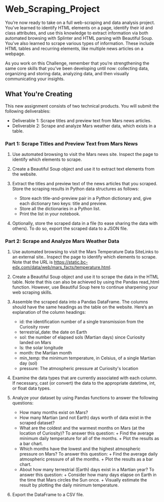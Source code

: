 # Web_Scraping_Project
You’re now ready to take on a full web-scraping and data analysis project. You’ve learned to identify HTML elements on a page, identify their id and class attributes, and use this knowledge to extract information via both automated browsing with Splinter and HTML parsing with Beautiful Soup. You’ve also learned to scrape various types of information. These include HTML tables and recurring elements, like multiple news articles on a webpage.

As you work on this Challenge, remember that you’re strengthening the same core skills that you’ve been developing until now: collecting data, organizing and storing data, analyzing data, and then visually communicating your insights.

## What You're Creating
This new assignment consists of two technical products. You will submit the following deliverables:

  - Deliverable 1: Scrape titles and preview text from Mars news articles.
  - Deliverable 2: Scrape and analyze Mars weather data, which exists in a table.

### Part 1: Scrape Titles and Preview Text from Mars News
  1. Use automated browsing to visit the Mars news site. Inspect the page to identify which elements to scrape.
     
  2. Create a Beautiful Soup object and use it to extract text elements from the website.
     
  3. Extract the titles and preview text of the news articles that you scraped. Store the scraping results in Python data           structures as follows:
        - Store each title-and-preview pair in a Python dictionary and, give each dictionary two keys: title and preview.
        - Store all the dictionaries in a Python list.
        - Print the list in your notebook.

  4. Optionally, store the scraped data in a file (to ease sharing the data with others). To do so, export the scraped data       to a JSON file.

### Part 2: Scrape and Analyze Mars Weather Data
  1. Use automated browsing to visit the Mars Temperature Data SiteLinks to an external site.. Inspect the page to identify       which elements to scrape. Note that the URL is https://static.bc-edx.com/data/web/mars_facts/temperature.html.
     
  2. Create a Beautiful Soup object and use it to scrape the data in the HTML table. Note that this can also be achieved by       using the Pandas read_html function. However, use Beautiful Soup here to continue sharpening your web scraping skills.
     
  3. Assemble the scraped data into a Pandas DataFrame. The columns should have the same headings as the table on the             website. Here’s an explanation of the column headings:
        - id: the identification number of a single transmission from the Curiosity rover
        - terrestrial_date: the date on Earth
        - sol: the number of elapsed sols (Martian days) since Curiosity landed on Mars
        - ls: the solar longitude
        - month: the Martian month
        - min_temp: the minimum temperature, in Celsius, of a single Martian day (sol)
        - pressure: The atmospheric pressure at Curiosity's location
          
  4. Examine the data types that are currently associated with each column. If necessary, cast (or convert) the data to the       appropriate datetime, int, or float data types.

  5. Analyze your dataset by using Pandas functions to answer the following questions:
        - How many months exist on Mars?
        - How many Martian (and not Earth) days worth of data exist in the scraped dataset?
        - What are the coldest and the warmest months on Mars (at the location of Curiosity)? To answer this question:
              + Find the average minimum daily temperature for all of the months.
              + Plot the results as a bar chart.
        - Which months have the lowest and the highest atmospheric pressure on Mars? To answer this question:
              + Find the average daily atmospheric pressure of all the months.
              + Plot the results as a bar chart.
        - About how many terrestrial (Earth) days exist in a Martian year? To answer this question:
              + Consider how many days elapse on Earth in the time that Mars circles the Sun once.
              + Visually estimate the result by plotting the daily minimum temperature.
          
6. Export the DataFrame to a CSV file.
